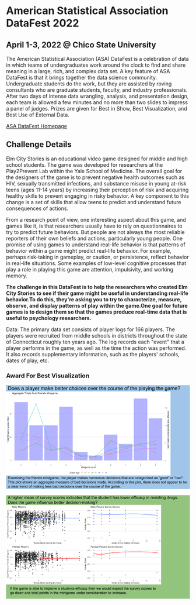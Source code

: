 # American Statistical Association DataFest 2022
## April 1-3, 2022 @ Chico State University

The American Statistical Association (ASA) DataFest is a celebration of data in which teams of undergraduates work around the clock to find and share meaning in a large, rich, and complex data set. A key feature of ASA DataFest is that it brings together the data science community. Undergraduate students do the work, but they are assisted by roving consultants who are graduate students, faculty, and industry professionals. After two days of intense data wrangling, analysis, and presentation design, each team is allowed a few minutes and no more than two slides to impress a panel of judges. Prizes are given for Best in Show, Best Visualization, and Best Use of External Data.

[ASA DataFest Homepage](https://ww2.amstat.org/education/datafest/index.cfm)

## Challenge Details

Elm City Stories is an educational video game designed for middle and high school students. The game was developed for researchers at the Play2Prevent Lab within the Yale School of Medicine. The overall goal for the designers of the game is to prevent negative health outcomes such as HIV, sexually transmitted infections, and substance misuse in young at-risk teens (ages 11-14 years) by increasing their perception of risk and acquiring healthy skills to prevent engaging in risky behavior. A key component to this change is a set of skills that allow teens to predict and understand future consequences of actions.

From a research point of view, one interesting aspect about this game, and games like it, is that researchers usually have to rely on questionnaires to try to predict future behaviors. But people are not always the most reliable reporters of their own beliefs and actions, particularly young people. One promise of using games to understand real-life behavior is that patterns of behavior within a game might predict real-life behavior. For example, perhaps risk-taking in gameplay, or caution, or persistence, reflect behavior in real-life situations. Some examples of low-level cognitive processes that play a role in playing this game are attention, impulsivity, and working memory.

**The challenge in this DataFest is to help the researchers who created Elm City Stories to see if their game might be useful in understanding real-life behavior.To do this, they're asking you to try to characterize, measure, observe, and display patterns of play within the game.One goal for future games is to design them so that the games produce real-time data that is useful to psychology researchers.**

Data: The primary data set consists of player logs for 166 players. The players were recruited from middle schools in districts throughout the state of Connecticut roughly ten years ago. The log records each "event" that a player performs in the game, as well as the time the action was performed. It also records supplementary information, such as the players' schools, dates of play, etc.  

### Award For Best Visualization

![fit](https://github.com/jshifman/DataFest-22/blob/main/DataFest-22-graph.png?raw=true)


![fi](https://github.com/jshifman/DataFest-22/blob/main/DataFest-22.png?raw=true)

